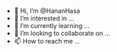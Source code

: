 - 👋 Hi, I’m @HananHasa
- 👀 I’m interested in ...
- 🌱 I’m currently learning ...
- 💞️ I’m looking to collaborate on ...
- 📫 How to reach me ...

<!---
HananHasa/HananHasa is a ✨ special ✨ repository because its `README.md` (this file) appears on your GitHub profile.
You can click the Preview link to take a look at your changes.
--->
